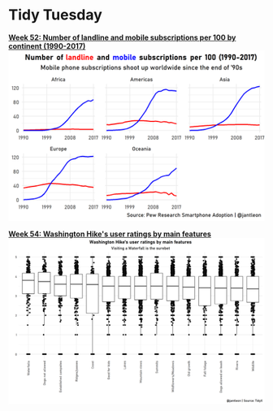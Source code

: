 # Tidy Tuesday

[**Week 52: Number of landline and mobile subscriptions per 100 by continent (1990-2017)**](https://github.com/jantleon/tidytuesday/blob/main/R/2020-11-10/code.Rmd)
![](https://raw.githubusercontent.com/jantleon/tidytuesday/main/R/2020-11-10/plot.png)

[**Week 54: Washington Hike's user ratings by main features**](https://github.com/jantleon/tidytuesday/blob/main/R/2020-11-24/code.Rmd)
![](https://github.com/jantleon/tidytuesday/blob/main/R/2020-11-24/plot.png)
